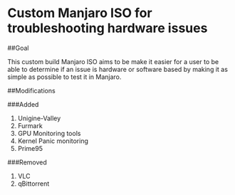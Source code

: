 # Custom Manjaro ISO for troubleshooting hardware issues

##Goal

This custom build Manjaro ISO aims to be make it easier for a user to be able to determine if an issue is hardware or software based by making it as simple as possible to test it in Manjaro.

##Modifications

###Added

1. Unigine-Valley
2. Furmark
3. GPU Monitoring tools
4. Kernel Panic monitoring
5. Prime95


###Removed

1. VLC
2. qBittorrent

